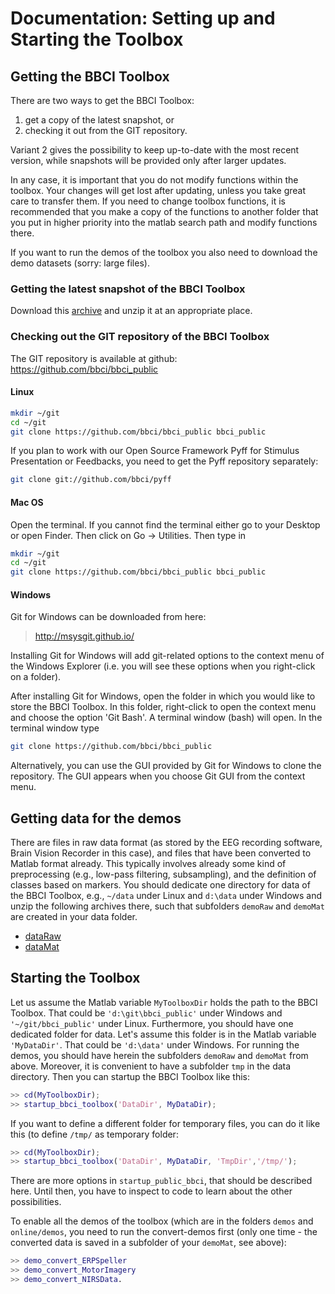 # Documentation: Setting up and Starting the Toolbox


## Getting the BBCI Toolbox

There are two ways to get the BBCI Toolbox:

1. get a copy of the latest snapshot, or
2. checking it out from the GIT repository.

Variant 2 gives the possibility to keep up-to-date with the most recent version,
while snapshots will be provided only after larger updates.

In any case, it is important that you do not modify functions within the
toolbox. Your changes will get lost after updating, unless you take great care
to transfer them. If you need to change toolbox functions, it is recommended
that you make a copy of the functions to another folder that you put in higher
priority into the matlab search path and modify functions there.

If you want to run the demos of the toolbox you also need to download the demo
datasets (sorry: large files). 


### Getting the latest snapshot of the BBCI Toolbox

Download this [archive](https://github.com/bbci/bbci_public/archive/master.zip)
and unzip it at an appropriate place.


### Checking out the GIT repository of the BBCI Toolbox

The GIT repository is available at github: https://github.com/bbci/bbci_public


#### Linux

```bash
mkdir ~/git
cd ~/git
git clone https://github.com/bbci/bbci_public bbci_public
```

If you plan to work with our Open Source Framework Pyff for Stimulus
Presentation or Feedbacks, you need to get the Pyff repository separately:

```bash
git clone git://github.com/bbci/pyff
```


#### Mac OS

Open the terminal. If you cannot find the terminal either go to your Desktop or
open Finder. Then click on Go -> Utilities. Then type in

```bash
mkdir ~/git
cd ~/git
git clone https://github.com/bbci/bbci_public bbci_public
```

#### Windows

Git for Windows can be downloaded from here:

> http://msysgit.github.io/

Installing Git for Windows will add git-related options to the context menu of
the Windows Explorer (i.e. you will see these options when you right-click on a
folder).

After installing Git for Windows, open the folder in which you would like to
store the BBCI Toolbox. In this folder, right-click to open the context menu and
choose the option 'Git Bash'. A terminal window (bash) will open. In the
terminal window type

```bash
git clone https://github.com/bbci/bbci_public
```

Alternatively, you can use the GUI provided by Git for Windows to clone the
repository. The GUI appears when you choose Git GUI from the context menu.


## Getting data for the demos

There are files in raw data format (as stored by the EEG recording software,
Brain Vision Recorder in this case), and files that have been converted to
Matlab format already. This typically involves already some kind of
preprocessing (e.g., low-pass filtering, subsampling), and the definition of
classes based on markers. You should dedicate one directory for data of the BBCI
Toolbox, e.g., `~/data` under Linux and `d:\data` under Windows and unzip the
following archives there, such that subfolders `demoRaw` and `demoMat` are
created in your data folder.

* [dataRaw](http://doc.ml.tu-berlin.de/bbci/ToolboxData/demoRaw.zip)
* [dataMat](http://doc.ml.tu-berlin.de/bbci/ToolboxData/demoMat.zip)


## Starting the Toolbox

Let us assume the Matlab variable `MyToolboxDir` holds the path to the BBCI
Toolbox. That could be `'d:\git\bbci_public'` under Windows and
`'~/git/bbci_public'` under Linux. Furthermore, you should have one dedicated
folder for data. Let's assume this folder is in the Matlab variable
`'MyDataDir'`. That could be `'d:\data'` under Windows. For running the demos,
you should have herein the subfolders `demoRaw` and `demoMat` from above.
Moreover, it is convenient to have a subfolder `tmp` in the data directory. Then
you can startup the BBCI Toolbox like this:

```matlab
>> cd(MyToolboxDir);
>> startup_bbci_toolbox('DataDir', MyDataDir);
```

If you want to define a different folder for temporary files, you can do it like
this (to define `/tmp/` as temporary folder:

```matlab
>> cd(MyToolboxDir);
>> startup_bbci_toolbox('DataDir', MyDataDir, 'TmpDir','/tmp/');
```

There are more options in `startup_public_bbci`, that should be described here.
Until then, you have to inspect to code to learn about the other possibilities.

To enable all the demos of the toolbox (which are in the folders `demos` and
`online/demos`, you need to run the convert-demos first (only one time - the
converted data is saved in a subfolder of your `demoMat`, see above):

```matlab
>> demo_convert_ERPSpeller
>> demo_convert_MotorImagery
>> demo_convert_NIRSData.
```
